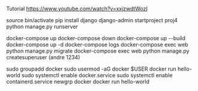 Tutorial
https://www.youtube.com/watch?v=xxjzwdtWozI

source bin/activate
pip install django
django-admin startproject proj4
python manage.py runserver

docker-compose up
docker-compose down
docker-compose up --build
docker-compose up -d
docker-compose logs
docker-compose exec web python manage.py migrate
docker-compose exec web python manage.py createsuperuser (andre 1234)



sudo groupadd docker
sudo usermod -aG docker $USER
docker run hello-world
sudo systemctl enable docker.service
sudo systemctl enable containerd.service
newgrp docker
docker run hello-world




